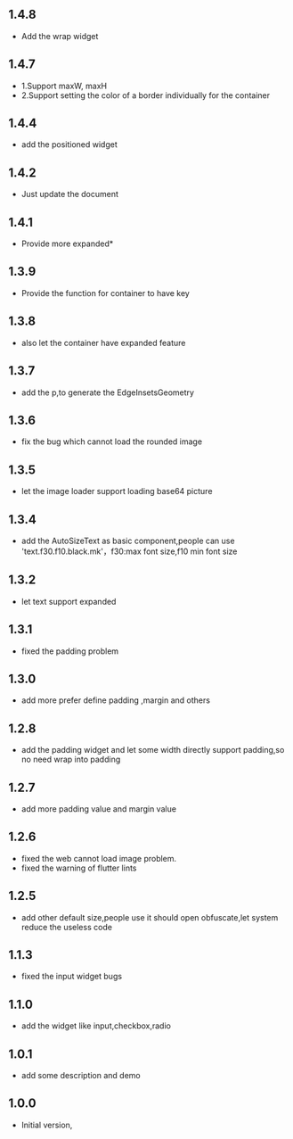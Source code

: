 ## 1.4.8

- Add the wrap widget

## 1.4.7

- 1.Support maxW, maxH
- 2.Support setting the color of a border individually for the container

## 1.4.4

- add the positioned widget

## 1.4.2

- Just update the document

## 1.4.1

- Provide more expanded*

## 1.3.9

- Provide the function for container to have key

## 1.3.8

- also let the container have expanded feature

## 1.3.7

- add the p,to generate the EdgeInsetsGeometry

## 1.3.6

- fix the bug which cannot load the rounded image

## 1.3.5

- let the image loader support loading base64 picture

## 1.3.4

- add the AutoSizeText as basic component,people can use 'text.f30.f10.black.mk'，f30:max font
  size,f10 min font size

## 1.3.2

- let text support expanded

## 1.3.1

- fixed the padding problem

## 1.3.0

- add more prefer define padding ,margin and others

## 1.2.8

- add the padding widget and let some width directly support padding,so no need wrap into padding

## 1.2.7

- add more padding value and margin value

## 1.2.6

- fixed the web cannot load image problem.
- fixed the warning of flutter lints

## 1.2.5

- add other default size,people use it should open obfuscate,let system reduce the useless code

## 1.1.3

- fixed the input widget bugs

## 1.1.0

- add the widget like input,checkbox,radio

## 1.0.1

- add some description and demo

## 1.0.0

- Initial version,